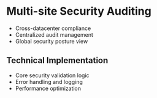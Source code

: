 # Multi-site Security Auditing
- Cross-datacenter compliance
- Centralized audit management
- Global security posture view

## Technical Implementation
- Core security validation logic
- Error handling and logging
- Performance optimization

